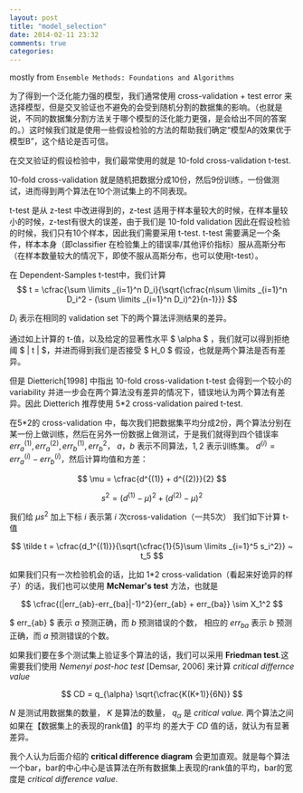 ```yaml
---
layout: post
title: "model_selection"
date: 2014-02-11 23:32
comments: true
categories: 
---
```


mostly from `Ensemble Methods: Foundations and Algorithms`

为了得到一个泛化能力强的模型，我们通常使用 cross-validation  + test error 来选择模型，但是交叉验证也不避免的会受到随机分割的数据集的影响。（也就是说，不同的数据集分割方法关于哪个模型的泛化能力更强，是会给出不同的答案的。）这时候我们就是使用一些假设检验的方法的帮助我们确定“模型A的效果优于模型B”，这个结论是否可信。

在交叉验证的假设检验中，我们最常使用的就是 10-fold cross-validation t-test.

10-fold cross-validation 就是随机把数据分成10份，然后9份训练，一份做测试，进而得到两个算法在10个测试集上的不同表现。

t-test 是从 z-test 中改进得到的，z-test 适用于样本量较大的时候，在样本量较小的时候，z-test有很大的误差，由于我们是 10-fold  validation 因此在假设检验的时候，我们只有10个样本，因此我们需要采用 t-test. t-test 需要满足一个条件，样本本身（即classifier 在检验集上的错误率/其他评价指标）服从高斯分布（在样本数量较大的情况下，即使不服从高斯分布，也可以使用t-test）。

在 Dependent-Samples t-test中，我们计算
$$
t = \cfrac{\sum \limits _{i=1}^n D_i}{\sqrt{\cfrac{n\sum \limits _{i=1}^n D_i^2 - (\sum \limits _{i=1}^n D_i)^2}{n-1}}}
$$

$D_i$ 表示在相同的 validation set 下的两个算法评测结果的差异。

通过如上计算的 t-值，以及给定的显著性水平 $ \alpha $ ，我们就可以得到拒绝阈 $ \| t \| $，并进而得到我们是否接受 $ H_0 $ 假设，也就是两个算法是否有差异。

但是 Dietterich[1998] 中指出 10-fold cross-validation t-test 会得到一个较小的 variability 并进一步会在两个算法没有差异的情况下，错误地认为两个算法有差异。因此 Dietterich 推荐使用 5*2 cross-validation paired t-test.

在5*2的 cross-validation 中，每次我们把数据集平均分成2份，两个算法分别在某一份上做训练，然后在另外一份数据上做测试，于是我们就得到四个错误率 $err_a^{(1)}, err_a^{(2)}, err_b^{(1)}, err_b^{2}$， $a，b$ 表示不同算法，$1,2$ 表示训练集。 $d^{(i)} = err_a^{(i)} - err_b^{(i)}$，然后计算均值和方差：

$$
\mu = \cfrac{d^{(1)} + d^{(2)}}{2}
$$

$$
s^2 = (d^{(1)} - \mu ) ^2 + (d^{(2)} - \mu)^2
$$

我们给 $\mu s^2$ 加上下标 $i$ 表示第 $i$ 次cross-validation（一共5次）
我们如下计算 t-值

$$
\tilde t = \cfrac{d_1^{(1)}}{\sqrt{\cfrac{1}{5}\sum \limits _{i=1}^5 s_i^2}} ~ t_5
$$

如果我们只有一次检验机会的话，比如 1*2 cross-validation（看起来好诡异的样子）的话，我们也可以使用  **McNemar's test** 方法，也就是

$$
\cfrac{(|err_{ab}-err_{ba}|-1)^2}{err_{ab} + err_{ba}} \sim X_1^2
$$

$ err_{ab} $ 表示 $a$ 预测正确，而 $b$ 预测错误的个数， 相应的 $err_{ba}$ 表示 $b$ 预测正确，而 $a$ 预测错误的个数。

如果我们要在多个测试集上验证多个算法的话，我们可以采用 **Friedman test**.这需要我们使用 *Nemenyi post-hoc test* [Demsar, 2006] 来计算 *critical differnce value*

$$
CD = q_{\alpha} \sqrt{\cfrac{K(K+1)}{6N}}
$$

$N$ 是测试用数据集的数量， $K$ 是算法的数量， $q_{\alpha}$ 是 *critical value*. 两个算法之间如果在【数据集上的表现的rank值】的平均 的差大于 $CD$ 值的话，就认为有显著差异。

我个人认为后面介绍的 **critical difference diagram** 会更加直观。就是每个算法一个bar，bar的中心中心是该算法在所有数据集上表现的rank值的平均，bar的宽度是 *critical difference value*.